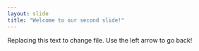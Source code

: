 ```yaml
---
layout: slide
title: "Welcome to our second slide!"
---
```

Replacing this text to change file.
Use the left arrow to go back!
